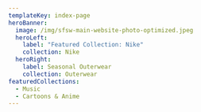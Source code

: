 ```yaml
---
templateKey: index-page
heroBanner:
  image: /img/sfsw-main-website-photo-optimized.jpeg
  heroLeft:
    label: "Featured Collection: Nike"
    collection: Nike
  heroRight:
    label: Seasonal Outerwear
    collection: Outerwear
featuredCollections:
  - Music
  - Cartoons & Anime
---
```

